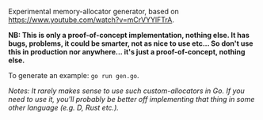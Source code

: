 Experimental memory-allocator generator, based on https://www.youtube.com/watch?v=mCrVYYlFTrA.

**NB: This is only a proof-of-concept implementation, nothing else. It has bugs, problems, it could be smarter, not as nice to use etc... So don't use this in production nor anywhere... it's just a proof-of-concept, nothing else.**

To generate an example: `go run gen.go`.

*Notes: It rarely makes sense to use such custom-allocators in Go. If you need to use it, you'll probably be better off implementing that thing in some other language (e.g. D, Rust etc.).*